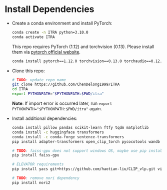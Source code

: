
# Install Dependencies

- Create a conda environment and install PyTorch:

    ```bash
    conda create -n ITRA python=3.10.0
    conda activate ITRA
    ```

    This repo requires PyTorch (1.12) and torchvision (0.13). Please install them via [pytorch official website](https://pytorch.org/get-started/locally).

    ```bash
    conda install pytorch==1.12.0 torchvision==0.13.0 torchaudio==0.12.0 cudatoolkit=10.2 -c pytorch
    ```

- Clone this repo:

   ```bash
  # TODO: update repo name
   git clone https://github.com/ChenDelong1999/ITRA
   cd ITRA
   export PYTHONPATH="$PYTHONPATH:$PWD/itra"
   ```
   **Note**: If import error is occurred later, run `export PYTHONPATH="$PYTHONPATH:$PWD/itra"` again.

- Install additional dependencies:
    ```bash
    conda install pillow pandas scikit-learn ftfy tqdm matplotlib 
    conda install -c huggingface transformers 
    conda install -c conda-forge sentence-transformers
    pip install adapter-transformers open_clip_torch pycocotools wandb timm clip-benchmark pyyaml
  
    # TODO: faiss-gpu does not support windows OS, maybe use pip install faiss instead?
    pip install faiss-gpu
    
    # ELEVATOR requirements  
    pip install yacs git+https://github.com/haotian-liu/CLIP_vlp.git vision-evaluation
    
    # TODO: remove nori dependency
    pip install nori2
    ```
  